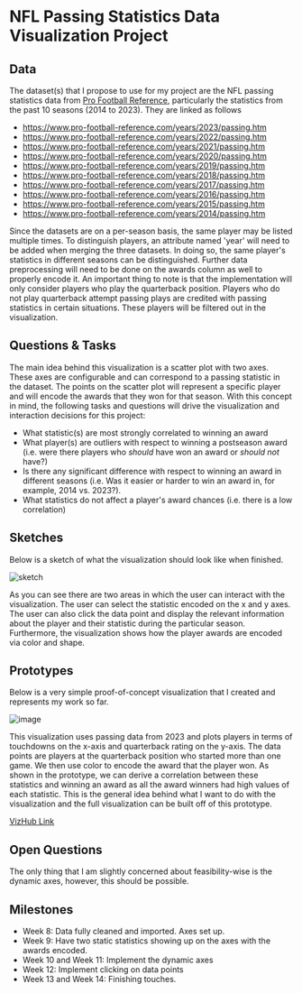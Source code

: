 # NFL Passing Statistics Data Visualization Project

## Data
The dataset(s) that I propose to use for my project are the NFL passing statistics data from [Pro Football Reference](https://www.pro-football-reference.com/), particularly the statistics from the past 10 seasons (2014 to 2023). They are linked as follows
* https://www.pro-football-reference.com/years/2023/passing.htm
* https://www.pro-football-reference.com/years/2022/passing.htm
* https://www.pro-football-reference.com/years/2021/passing.htm
* https://www.pro-football-reference.com/years/2020/passing.htm
* https://www.pro-football-reference.com/years/2019/passing.htm
* https://www.pro-football-reference.com/years/2018/passing.htm
* https://www.pro-football-reference.com/years/2017/passing.htm
* https://www.pro-football-reference.com/years/2016/passing.htm
* https://www.pro-football-reference.com/years/2015/passing.htm
* https://www.pro-football-reference.com/years/2014/passing.htm

Since the datasets are on a per-season basis, the same player may be listed multiple times. To distinguish players, an attribute named 'year' will need to be added when merging the three datasets. In doing so, the same player's statistics in different seasons can be distinguished. Further data preprocessing will need to be done on the awards column as well to properly encode it. An important thing to note is that the implementation will only consider players who play the quarterback position. Players who do not play quarterback attempt passing plays are credited with passing statistics in certain situations. These players will be filtered out in the visualization.

## Questions & Tasks

The main idea behind this visualization is a scatter plot with two axes. These axes are configurable and can correspond to a passing statistic in the dataset. The points on the scatter plot will represent a specific player and will encode the awards that they won for that season. With this concept in mind, the following tasks and questions will drive the visualization and interaction decisions for this project:

* What statistic(s) are most strongly correlated to winning an award
* What player(s) are outliers with respect to winning a postseason award (i.e. were there players who _should_ have won an award or _should not_ have?)
* Is there any significant difference with respect to winning an award in different seasons (i.e. Was it easier or harder to win an award in, for example, 2014 vs. 2023?).
* What statistics do not affect a player's award chances (i.e. there is a low correlation)

## Sketches
Below is a sketch of what the visualization should look like when finished.

![sketch](https://github.com/user-attachments/assets/c8cae5da-71ea-411b-aad0-c27bc6f5f8eb)

As you can see there are two areas in which the user can interact with the visualization. The user can select the statistic encoded on the x and y axes. The user can also click the data point and display the relevant information about the player and their statistic during the particular season. Furthermore, the visualization shows how the player awards are encoded via color and shape. 

## Prototypes
Below is a very simple proof-of-concept visualization that I created and represents my work so far.

![image](https://github.com/user-attachments/assets/6f7001cf-53aa-42a3-9934-246472e9b36c)

This visualization uses passing data from 2023 and plots players in terms of touchdowns on the x-axis and quarterback rating on the y-axis. The data points are players at the quarterback position who started more than one game. We then use color to encode the award that the player won. As shown in the prototype, we can derive a correlation between these statistics and winning an award as all the award winners had high values of each statistic. This is the general idea behind what I want to do with the visualization and the full visualization can be built off of this prototype. 

[VizHub Link](https://vizhub.com/SamKarkache/nfl-passing-course-project)

## Open Questions
The only thing that I am slightly concerned about feasibility-wise is the dynamic axes, however, this should be possible. 

## Milestones
* Week 8: Data fully cleaned and imported. Axes set up.
* Week 9: Have two static statistics showing up on the axes with the awards encoded.
* Week 10 and Week 11: Implement the dynamic axes
* Week 12: Implement clicking on data points
* Week 13 and Week 14: Finishing touches.
